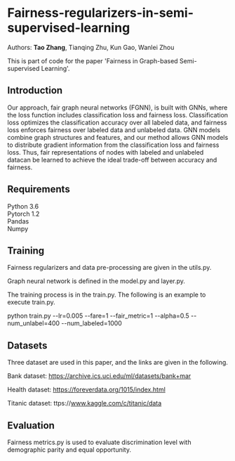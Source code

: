 # Fairness-regularizers-in-semi-supervised-learning

Authors: **Tao Zhang**, Tianqing Zhu, Kun Gao, Wanlei Zhou

This is part of code for the paper 'Fairness in Graph-based Semi-supervised Learning'. 


## Introduction
Our approach,  fair graph neural networks (FGNN), is built with GNNs, where the loss function includes classification loss and fairness loss. Classification loss optimizes the classification accuracy over all labeled data, and fairness loss enforces fairness over labeled data and unlabeled data.  GNN  models  combine  graph  structures  and  features, and  our  method  allows  GNN  models  to  distribute  gradient information from the classification loss and fairness loss. Thus, fair representations of nodes with labeled and unlabeled datacan be learned to achieve the ideal trade-off between accuracy and fairness.

## Requirements
Python 3.6<br>
Pytorch 1.2<br>
Pandas<br>
Numpy<br>

## Training

Fairness regularizers and data pre-processing are given in the utils.py.

Graph neural network is defined in the model.py and layer.py.

The training process is in the train.py. The following is an example to execute train.py.

python train.py --lr=0.005 --fare=1 --fair_metric=1 --alpha=0.5 --num_unlabel=400 --num_labeled=1000 

## Datasets

Three dataset are used in this paper, and the links are given in the following.

Bank dataset: https://archive.ics.uci.edu/ml/datasets/bank+mar

Health dataset: https://foreverdata.org/1015/index.html

Titanic dataset: ttps://www.kaggle.com/c/titanic/data

## Evaluation 
Fairness metrics.py is used to evaluate discrimination level with demographic parity and equal opportunity.
